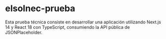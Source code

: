 # elsolnec-prueba
Esta prueba técnica consiste en desarrollar una aplicación utilizando Next.js 14 y React 18 con TypeScript, consumiendo la API pública de JSONPlaceholder.
